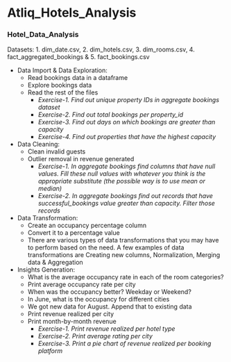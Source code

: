 # Atliq_Hotels_Analysis

### Hotel_Data_Analysis  
Datasets: 1. dim_date.csv, 2. dim_hotels.csv, 3. dim_rooms.csv, 4. fact_aggregated_bookings & 5. fact_bookings.csv
-  Data Import & Data Exploration:
    - Read bookings data in a dataframe
    - Explore bookings data
    - Read the rest of the files
      - _Exercise-1. Find out unique property IDs in aggregate bookings dataset_
      - _Exercise-2. Find out total bookings per property_id_
      - _Exercise-3. Find out days on which bookings are greater than capacity_
      - _Exercise-4. Find out properties that have the highest capacity_
-  Data Cleaning:
    - Clean invalid guests
    - Outlier removal in revenue generated
      - _Exercise-1. In aggregate bookings find columns that have null values. Fill these null values with whatever you think is the appropriate substitute (the possible way is to use mean or median)_
      - _Exercise-2. In aggregate bookings find out records that have successful_bookings value greater than capacity. Filter those records_
-  Data Transformation:
    - Create an occupancy percentage column
    - Convert it to a percentage value
    - There are various types of data transformations that you may have to perform based on the need. A few examples of data transformations are Creating new columns, Normalization, Merging data & Aggregation
-  Insights Generation:
   - What is the average occupancy rate in each of the room categories?
   - Print average occupancy rate per city
   - When was the occupancy better? Weekday or Weekend?
   - In June, what is the occupancy for different cities
   - We got new data for August. Append that to existing data
   - Print revenue realized per city
   - Print month-by-month revenue
     - _Exercise-1. Print revenue realized per hotel type_
     - _Exercise-2. Print average rating per city_
     - _Exercise-3. Print a pie chart of revenue realized per booking platform_
